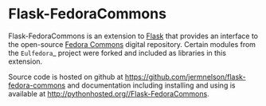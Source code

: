 # Flask-FedoraCommons

Flask-FedoraCommons is an extension to [Flask][Flask] that provides an interface 
to the open-source [Fedora Commons][FEDORA] digital repository. Certain modules from the 
`Eulfedora`_ project were forked and included as libraries in this extension.

Source code is hosted on github at https://github.com/jermnelson/flask-fedora-commons and
documentation including installing and using is available at http://pythonhosted.org//Flask-FedoraCommons.


[FEDORA]: http://fedora-commons.org/
[FLASK]: http://flask.pocoo.org/

